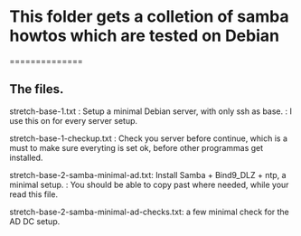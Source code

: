 # This folder gets a colletion of samba howtos which are tested on Debian
==============

The files. 
---------------- 
stretch-base-1.txt           : Setup a minimal Debian server, with only ssh as base. 
			     : I use this on for every server setup. 

stretch-base-1-checkup.txt   : Check you server before continue, 
			       which is a must to make sure everyting is set ok, before other programmas get installed. 

stretch-base-2-samba-minimal-ad.txt: Install Samba + Bind9_DLZ + ntp, a minimal setup. 
				   : You should be able to copy past where needed, while your read this file. 

stretch-base-2-samba-minimal-ad-checks.txt: a few minimal check for the AD DC setup. 

